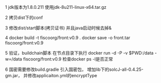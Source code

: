 1 jdk版本为1.8.0.211  使用jdk-8u211-linux-x64.tar.gz

2 拷贝dist下的conf

3 修改dist/start脚本(拷贝证书)  并且java启动时候去掉&

4 docker build -t  fiscoorg/front:v0.9 .
  docker save -o front.tar fiscoorg/front:v0.9
  
5 验证，buildchain脚本 在节点目录下执行
 docker run -d -P -v $PWD:/data -w=/data fiscoorg/front:v0.9 检查docker ps -l是否正常 

6 国密需要修改build.gradle 引入国密包， 增加lib下的solcJ-all-0.4.25-gm.jar， 并修改applicaiton.yml的encryptType


